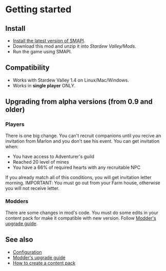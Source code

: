 # Getting started

## Install
- [Install the latest version of SMAPI](https://smapi.io).
- Download this mod and unzip it into *Stardew Valley/Mods*.
- Run the game using SMAPI.

## Compatibility

- Works with Stardew Valley 1.4 on Linux/Mac/Windows.
- Works in **single player** ONLY.

## Upgrading from alpha versions (from 0.9 and older)

### Players

There is one big change. You can't recruit companions until you recive an invitation from Marlon and you don't see his event. You can get invitation when:

- You have access to Adventurer's guild
- Reached 20 level of mines
- You have a 66% of required hearts with any recruitable NPC

If you already match all of this conditions, you will get invitation letter morning. 
IMPORTANT: You must go out from your Farm house, otherwise you will not receive letter.

### Modders

There are some changes in mod's code. You must do some edits in your content pack for make it compatible with new version. Follow [Modder's upgrade guide](../modding/upgrading.md).

## See also

- [Configuration](configuration.md)
- [Modder's upgrade guide](../modding/upgrading.md)
- [How to create a content pack](../modding/content-packs.md)
